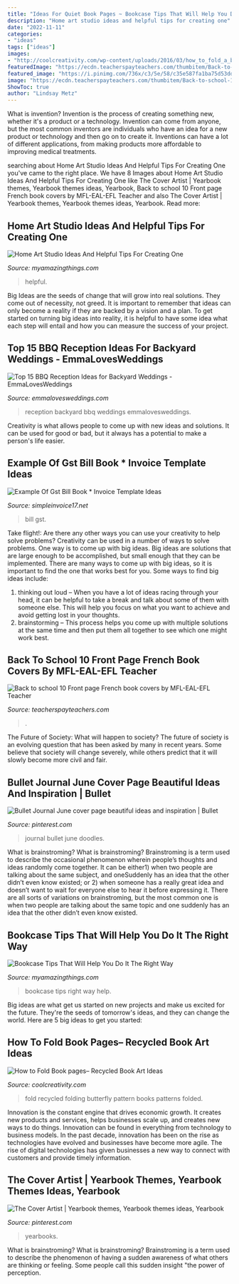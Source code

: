 ```yaml
---
title: "Ideas For Quiet Book Pages ~ Bookcase Tips That Will Help You Do It The Right Way"
description: "Home art studio ideas and helpful tips for creating one"
date: "2022-11-11"
categories:
- "ideas"
tags: ["ideas"]
images:
- "http://coolcreativity.com/wp-content/uploads/2016/03/how_to_fold_a_book_in_butterfly.jpg"
featuredImage: "https://ecdn.teacherspayteachers.com/thumbitem/Back-to-school-10-Front-page-French-book-covers-4808270-1566480939/original-4808270-4.jpg"
featured_image: "https://i.pinimg.com/736x/c3/5e/58/c35e587fa1ba75d53ddd24ae3b5fa4ce.jpg"
image: "https://ecdn.teacherspayteachers.com/thumbitem/Back-to-school-10-Front-page-French-book-covers-4808270-1566480939/original-4808270-4.jpg"
ShowToc: true
author: "Lindsay Metz"
---
```



What is invention?
Invention is the process of creating something new, whether it's a product or a technology. Invention can come from anyone, but the most common inventors are individuals who have an idea for a new product or technology and then go on to create it. Inventions can have a lot of different applications, from making products more affordable to improving medical treatments.

	

		
searching about Home Art Studio Ideas And Helpful Tips For Creating One you've came to the right place. We have 8 Images about Home Art Studio Ideas And Helpful Tips For Creating One like The Cover Artist | Yearbook themes, Yearbook themes ideas, Yearbook, Back to school 10 Front page French book covers by MFL-EAL-EFL Teacher and also The Cover Artist | Yearbook themes, Yearbook themes ideas, Yearbook. Read more:
		
    
## Home Art Studio Ideas And Helpful Tips For Creating One

<img loading=lazy src="https://myamazingthings.com/wp-content/uploads/2018/03/home-art-studio-.jpg" onerror="this.onerror=null;this.src='https://tse2.mm.bing.net/th?id=OIP.YdVAggqB6yUHUdiVNyQEawHaJ4&amp;pid=15.1';" alt="Home Art Studio Ideas And Helpful Tips For Creating One">

_Source: myamazingthings.com_

>helpful. 

	

Big Ideas are the seeds of change that will grow into real solutions. They come out of necessity, not greed. It is important to remember that ideas can only become a reality if they are backed by a vision and a plan. To get started on turning big ideas into reality, it is helpful to have some idea what each step will entail and how you can measure the success of your project.

    
## Top 15 BBQ Reception Ideas For Backyard Weddings - EmmaLovesWeddings

<img loading=lazy src="http://emmalovesweddings.com/wp-content/uploads/2018/05/bbq-buffet-backyard-wedding-reception-ideas.jpg" onerror="this.onerror=null;this.src='https://tse1.mm.bing.net/th?id=OIP.4_-mYUQtj9ElKkJzFWPdfgHaLH&amp;pid=15.1';" alt="Top 15 BBQ Reception Ideas for Backyard Weddings - EmmaLovesWeddings">

_Source: emmalovesweddings.com_

>reception backyard bbq weddings emmalovesweddings. 

	

Creativity is what allows people to come up with new ideas and solutions. It can be used for good or bad, but it always has a potential to make a person's life easier.

    
## Example Of Gst Bill Book * Invoice Template Ideas

<img loading=lazy src="https://simpleinvoice17.net/wp-content/uploads/2020/01/sample-of-bill-book-wpawpartco-example-of-gst-bill-book.jpeg" onerror="this.onerror=null;this.src='https://tse2.mm.bing.net/th?id=OIP.CdDy55GfyThY2OoxsN_ZrwHaKM&amp;pid=15.1';" alt="Example Of Gst Bill Book * Invoice Template Ideas">

_Source: simpleinvoice17.net_

>bill gst. 

	

Take flight!: Are there any other ways you can use your creativity to help solve problems?
Creativity can be used in a number of ways to solve problems. One way is to come up with big ideas. Big ideas are solutions that are large enough to be accomplished, but small enough that they can be implemented. There are many ways to come up with big ideas, so it is important to find the one that works best for you. Some ways to find big ideas include: 
1) thinking out loud – When you have a lot of ideas racing through your head, it can be helpful to take a break and talk about some of them with someone else. This will help you focus on what you want to achieve and avoid getting lost in your thoughts. 
2) brainstorming – This process helps you come up with multiple solutions at the same time and then put them all together to see which one might work best.

    
## Back To School 10 Front Page French Book Covers By MFL-EAL-EFL Teacher

<img loading=lazy src="https://ecdn.teacherspayteachers.com/thumbitem/Back-to-school-10-Front-page-French-book-covers-4808270-1566480939/original-4808270-4.jpg" onerror="this.onerror=null;this.src='https://tse1.mm.bing.net/th?id=OIP.PQTZnZwfRtkSczTOGOhQAgAAAA&amp;pid=15.1';" alt="Back to school 10 Front page French book covers by MFL-EAL-EFL Teacher">

_Source: teacherspayteachers.com_

>. 

	

The Future of Society: What will happen to society?
The future of society is an evolving question that has been asked by many in recent years. Some believe that society will change severely, while others predict that it will slowly become more civil and fair.

    
## Bullet Journal June Cover Page Beautiful Ideas And Inspiration | Bullet

<img loading=lazy src="https://i.pinimg.com/736x/c4/56/e7/c456e70e5584c50bffd0b23492c2934e.jpg" onerror="this.onerror=null;this.src='https://tse2.mm.bing.net/th?id=OIP.KIiUf_4cNelJa6dQhdHqvAHaJ3&amp;pid=15.1';" alt="Bullet Journal June cover page beautiful ideas and inspiration | Bullet">

_Source: pinterest.com_

>journal bullet june doodles. 

	

What is brainstroming?
What is brainstroming? Brainstroming is a term used to describe the occasional phenomenon wherein people’s thoughts and ideas randomly come together. It can be either1) when two people are talking about the same subject, and oneSuddenly has an idea that the other didn’t even know existed; or 2) when someone has a really great idea and doesn’t want to wait for everyone else to hear it before expressing it. There are all sorts of variations on brainstroming, but the most common one is when two people are talking about the same topic and one suddenly has an idea that the other didn’t even know existed.

    
## Bookcase Tips That Will Help You Do It The Right Way

<img loading=lazy src="https://myamazingthings.com/wp-content/uploads/2017/06/bookcase-tips-5.jpg" onerror="this.onerror=null;this.src='https://tse2.mm.bing.net/th?id=OIP.8XgUEcfWK8chj4jdBsxxbwHaLo&amp;pid=15.1';" alt="Bookcase Tips That Will Help You Do It The Right Way">

_Source: myamazingthings.com_

>bookcase tips right way help. 

	

Big ideas are what get us started on new projects and make us excited for the future. They're the seeds of tomorrow's ideas, and they can change the world. Here are 5 big ideas to get you started: 

    
## How To Fold Book Pages– Recycled Book Art Ideas

<img loading=lazy src="http://coolcreativity.com/wp-content/uploads/2016/03/how_to_fold_a_book_in_butterfly.jpg" onerror="this.onerror=null;this.src='https://tse4.mm.bing.net/th?id=OIP.OtFWsCOI31oKJZWa5pGpxAHaJ4&amp;pid=15.1';" alt="How to Fold Book pages– Recycled Book Art Ideas">

_Source: coolcreativity.com_

>fold recycled folding butterfly pattern books patterns folded. 

	

Innovation is the constant engine that drives economic growth. It creates new products and services, helps businesses scale up, and creates new ways to do things. Innovation can be found in everything from technology to business models. In the past decade, innovation has been on the rise as technologies have evolved and businesses have become more agile. The rise of digital technologies has given businesses a new way to connect with customers and provide timely information.

    
## The Cover Artist | Yearbook Themes, Yearbook Themes Ideas, Yearbook

<img loading=lazy src="https://i.pinimg.com/736x/c3/5e/58/c35e587fa1ba75d53ddd24ae3b5fa4ce.jpg" onerror="this.onerror=null;this.src='https://tse2.mm.bing.net/th?id=OIP.G-5tCDKTO9DVwSBueF_AZgHaLI&amp;pid=15.1';" alt="The Cover Artist | Yearbook themes, Yearbook themes ideas, Yearbook">

_Source: pinterest.com_

>yearbooks. 

	

What is brainstroming?
What is brainstroming? Brainstroming is a term used to describe the phenomenon of having a sudden awareness of what others are thinking or feeling. Some people call this sudden insight "the power of perception.

